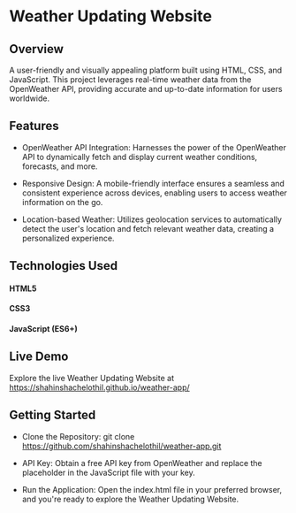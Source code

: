 # Weather Updating Website

## Overview

A user-friendly and visually appealing platform built using HTML, CSS, and JavaScript. 
This project leverages real-time weather data from the OpenWeather API, providing accurate and up-to-date information for users worldwide.

## Features

- OpenWeather API Integration: Harnesses the power of the OpenWeather API to dynamically fetch and display current weather conditions, forecasts, and more.

- Responsive Design: A mobile-friendly interface ensures a seamless and consistent experience across devices, enabling users to access weather information on the go.

- Location-based Weather: Utilizes geolocation services to automatically detect the user's location and fetch relevant weather data, creating a personalized experience.

## Technologies Used

#### HTML5
#### CSS3
#### JavaScript (ES6+)


## Live Demo

Explore the live Weather Updating Website at https://shahinshachelothil.github.io/weather-app/


## Getting Started

- Clone the Repository: git clone https://github.com/shahinshachelothil/weather-app.git

- API Key: Obtain a free API key from OpenWeather and replace the placeholder in the JavaScript file with your key.

- Run the Application: Open the index.html file in your preferred browser, and you're ready to explore the Weather Updating Website.

